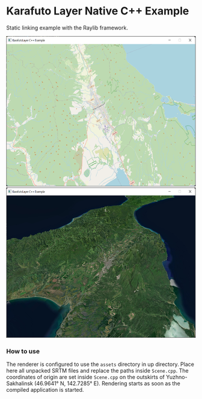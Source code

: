 # Karafuto Layer Native C++ Example

Static linking example with the Raylib framework.

<img src="github-assets/screenshot-osm.png" height="400" />
<img src="github-assets/screenshot-mapbox-satellite.png" height="400" />

### How to use

The renderer is configured to use the `assets` directory in up directory. Place here all unpacked SRTM files and replace the paths inside `Scene.cpp`.
The coordinates of origin are set inside `Scene.cpp` on the outskirts of Yuzhno-Sakhalinsk (46.9641° N, 142.7285° E).
Rendering starts as soon as the compiled application is started.

